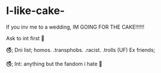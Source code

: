 # I-like-cake-
If you inv me to a wedding, IM GOING FOR THE CAKE‼️‼️‼️

Ask to int first 🚬

🚭; Dni list; homos. .transphobs. .racist. .trolls (UF) 
Ex friends;

🚭; Int: anything but the fandom i hate 🎉
